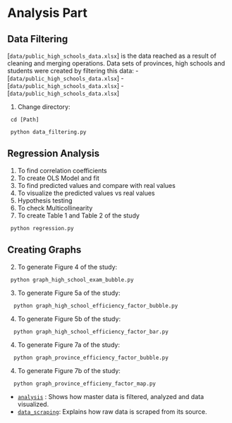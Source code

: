 # Analysis Part

## Data Filtering
[`data/public_high_schools_data.xlsx`] is the data reached as a result of cleaning and merging operations. Data sets of provinces, high schools and students were created by filtering this data:
-[`data/public_high_schools_data.xlsx`]
-[`data/public_high_schools_data.xlsx`]
-[`data/public_high_schools_data.xlsx`]

1. Change directory:

  ```pyfunctiontypecomment
   cd [Path]
   ```


  ```pyfunctiontypecomment
   python data_filtering.py
   ```

## Regression Analysis

1. To find correlation coefficients
2. To create OLS Model and fit
3. To find predicted values and compare with real values
4. To visualize the predicted values vs real values
5. Hypothesis testing 
6. To check Multicollinearity
7. To create Table 1 and Table 2 of the study

  ```pyfunctiontypecomment
   python regression.py
   ```


## Creating Graphs



2. To generate Figure 4 of the study:


  ```pyfunctiontypecomment
   python graph_high_school_exam_bubble.py
   ```

3. To generate Figure 5a of the study:

 ```pyfunctiontypecomment
   python graph_high_school_efficiency_factor_bubble.py
   ```
   
4. To generate Figure 5b of the study:

 ```pyfunctiontypecomment
   python graph_high_school_efficiency_factor_bar.py
   ```
   
4. To generate Figure 7a of the study:

 ```pyfunctiontypecomment
   python graph_province_efficiency_factor_bubble.py
   ```
4. To generate Figure 7b of the study:

 ```pyfunctiontypecomment
   python graph_province_efficieny_factor_map.py
   ```

- [`analysis`](https://github.com/asen16/high-schools-analysis/tree/main/analysis) : Shows how master data is filtered, analyzed and data visualized.
- [`data_scraping`](https://github.com/asen16/high-schools-analysis/tree/main/data_scraping): Explains how raw data is scraped from its source.

